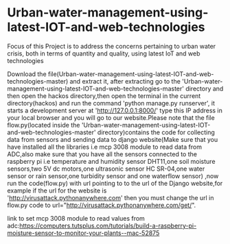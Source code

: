 # Urban-water-management-using-latest-IOT-and-web-technologies

Focus of this Project is to address the concerns pertaining to urban water crisis, both in terms of quantity and quality, using latest IoT and web technologies

Download the file(Urban-water-management-using-latest-IOT-and-web-technologies-master) and extract it, after extracting go to the 'Urban-water-management-using-latest-IOT-and-web-technologies-master' directory and then open the hackos directory,then open the terminal in the current directory(hackos) and run the command 'python manage.py runserver', it starts a development server at 'http://127.0.0.1:8000/' type this IP address in your local browser and you will go to our website.Please note that the file flow.py(located inside the 'Urban-water-management-using-latest-IOT-and-web-technologies-master' directory)contains the code for collecting data from sensors and sending data to django website(Make sure that you have installed all the libraries i.e mcp 3008 module to read data from ADC,also make sure that you have all the sensors connected to the raspberry pi i.e temperature and humidity sensor DHT11,one soil moisture sensors,two 5V dc motors,one ultrasonic sensor HC SR-04,one water sensor or rain sensor,one turbidity sensor and one waterflow sensor) ,now run the code(flow.py) with url pointing to to the url of the Django website,for example if the url for the website is 'http://virusattack.pythonanywhere.com' then you must change the url in flow.py code to url="http://virusattack.pythonanywhere.com/get/".

link to set mcp 3008 module to read values from adc:https://computers.tutsplus.com/tutorials/build-a-raspberry-pi-moisture-sensor-to-monitor-your-plants--mac-52875
